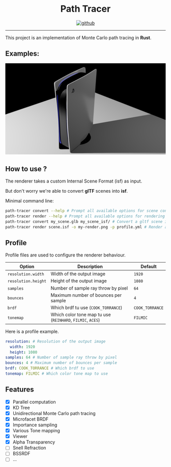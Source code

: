 <h1 align="center">
    Path Tracer
</h1>
<p align="center">
   <a href="https://github.com/flomonster/path-tracer/actions">
      <img src="https://github.com/flomonster/path-tracer/workflows/Build/badge.svg" alt="github">
   </a>
</p>
<hr>

This project is an implementation of Monte Carlo path tracing in **Rust**.


## Examples:
![](readme/ps5_b5_s128.png "PS5 5bounces, 128samples")


## How to use ?

The renderer takes a custom Internal Scene Format (isf) as input.

But don't worry we're able to convert **glTF** scenes into **isf**.

Minimal command line:

```sh
path-tracer convert --help # Prompt all available options for scene conversion
path-tracer render --help # Prompt all available options for rendering
path-tracer convert my_scene.glb my_scene_isf/ # Convert a gltf scene into an isf
path-tracer render scene.isf -o my-render.png -p profile.yml # Render a scene with a custom profile
```

## Profile

Profile files are used to configure the renderer behaviour. 

| Option | Description | Default |
|------------|----------------|-------------------|
| `resolution.width` | Width of the output image | `1920` |
| `resolution.height` | Height of the output image | `1080` |
| `samples` | Number of sample ray throw by pixel | `64` |
| `bounces` | Maximum number of bounces per sample | `4` |
| `brdf` | Which brdf tu use (`COOK_TORRANCE`) | `COOK_TORRANCE` |
| `tonemap` | Which color tone map tu use (`REINHARD`, `FILMIC`, `ACES`) | `FILMIC` |

Here is a profile example.

```yaml
resolution: # Resolution of the output image
  width: 1920
  height: 1080
samples: 64 # Number of sample ray throw by pixel
bounces: 4 # Maximum number of bounces per sample
brdf: COOK_TORRANCE # Which brdf to use
tonemap: FILMIC # Which color tone map to use
```

## Features

- [x] Parallel computation
- [x] KD Tree
- [x] Unidirectional Monte Carlo path tracing
- [x] Microfacet BRDF
- [x] Importance sampling
- [x] Various Tone mapping
- [x] Viewer
- [x] Alpha Transparency
- [ ] Snell Refraction
- [ ] BSSRDF
- [ ] ...

